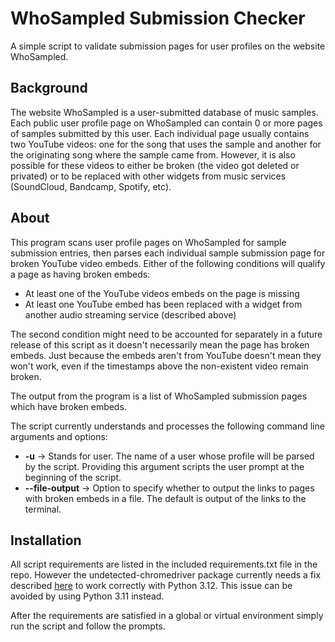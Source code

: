 # WhoSampled Submission Checker

A simple script to validate submission pages for user profiles on the website WhoSampled.

## Background
The website WhoSampled is a user-submitted database of music samples. Each public user profile page on WhoSampled can contain 0 or more pages of samples submitted by this user.
Each individual page usually contains two YouTube videos: one for the song that uses the sample and another for the originating song where the sample came from. However, it is also
possible for these videos to either be broken (the video got deleted or privated) or to be replaced with other widgets from music services (SoundCloud, Bandcamp, Spotify, etc).

## About
This program scans user profile pages on WhoSampled for sample submission entries, then parses each individual sample submission page for broken YouTube video embeds. Either of the
following conditions will qualify a page as having broken embeds:

- At least one of the YouTube videos embeds on the page is missing
- At least one YouTube embed has been replaced with a widget from another audio streaming service (described above)

The second condition might need to be accounted for separately in a future release of this script as it doesn't necessarily mean the page has broken embeds. Just because the embeds aren't
from YouTube doesn't mean they won't work, even if the timestamps above the non-existent video remain broken.

The output from the program is a list of WhoSampled submission pages which have broken embeds.

The script currently understands and processes the following command line arguments and options:

- **-u** -> Stands for user. The name of a user whose profile will be parsed by the script. Providing this argument scripts the user prompt at the beginning of the script.
- **--file-output** -> Option to specify whether to output the links to pages with broken embeds in a file. The default is output of the links to the terminal.

## Installation
All script requirements are listed in the included requirements.txt file in the repo. However the undetected-chromedriver package currently needs a fix described 
[here](https://github.com/ultrafunkamsterdam/undetected-chromedriver/issues/955#issuecomment-2223076821) to work correctly with Python 3.12. This issue can be avoided by using Python 3.11 instead.

After the requirements are satisfied in a global or virtual environment simply run the script and follow the prompts.
